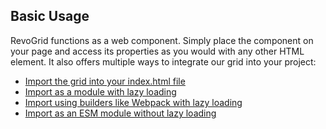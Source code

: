 ## Basic Usage

RevoGrid functions as a web component. Simply place the component on your page and access its properties as you would with any other HTML element. It also offers multiple ways to integrate our grid into your project:

- [Import the grid into your index.html file](./docs/indexhtml.md)
- [Import as a module with lazy loading](./docs/indexmodule.md)
- [Import using builders like Webpack with lazy loading](./docs/webpack.md)
- [Import as an ESM module without lazy loading](./docs/custom.element.md)
